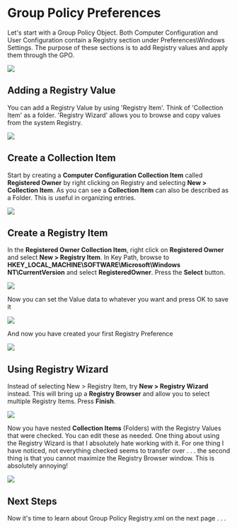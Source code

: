 # Group Policy Preferences

Let's start with a Group Policy Object.  Both Computer Configuration and User Configuration contain a Registry section under Preferences\Windows Settings.  The purpose of these sections is to add Registry values and apply them through the GPO.

![](../../.gitbook/assets/2018-09-04_23-05-53.png)

## Adding a Registry Value

You can add a Registry Value by using 'Registry Item'.  Think of 'Collection Item' as a folder.  'Registry Wizard' allows you to browse and copy values from the system Registry.

![](../../.gitbook/assets/2018-09-04_23-08-47.png)

## Create a Collection Item

Start by creating a **Computer Configuration Collection Item** called **Registered Owner** by right clicking on Registry and selecting **New &gt; Collection Item**.  As you can see a **Collection Item** can also be described as a Folder.  This is useful in organizing entries.

![](../../.gitbook/assets/2018-09-04_23-13-46.png)

## Create a Registry Item

In the **Registered Owner Collection Item**, right click on **Registered Owner** and select **New &gt; Registry Item**.  In Key Path, browse to **HKEY\_LOCAL\_MACHINE\SOFTWARE\Microsoft\Windows NT\CurrentVersion** and select **RegisteredOwner**.  Press the **Select** button.

![](../../.gitbook/assets/2018-09-04_23-18-11%20%281%29.png)

  Now you can set the Value data to whatever you want and press OK to save it

![](../../.gitbook/assets/2018-09-04_23-21-26%20%281%29.png)

And now you have created your first Registry Preference

![](../../.gitbook/assets/2018-09-04_23-23-17.png)

## Using Registry Wizard

Instead of selecting New &gt; Registry Item, try **New &gt; Registry Wizard** instead.  This will bring up a **Registry Browser** and allow you to select multiple Registry Items.  Press **Finish**.

![](../../.gitbook/assets/2018-09-04_23-28-41.png)

Now you have nested **Collection Items** \(Folders\) with the Registry Values that were checked.  You can edit these as needed.  One thing about using the Registry Wizard is that I absolutely hate working with it.  For one thing I have noticed, not everything checked seems to transfer over . . . the second thing is that you cannot maximize the Registry Browser window.  This is absolutely annoying!

![](../../.gitbook/assets/2018-09-04_23-33-38.png)

## Next Steps

Now it's time to learn about Group Policy Registry.xml on the next page . . .

